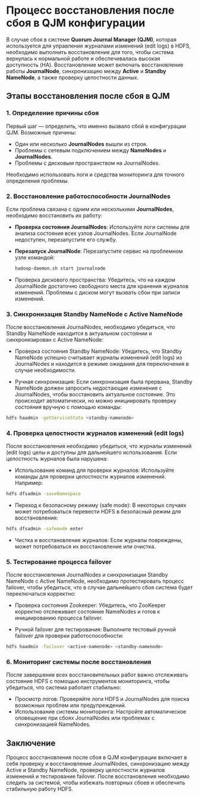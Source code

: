 # Процесс восстановления после сбоя в QJM конфигурации

В случае сбоя в системе **Quorum Journal Manager (QJM)**, которая используется для управления журналами изменений (edit logs) в HDFS, необходимо выполнить восстановление для того, чтобы система вернулась к нормальной работе и обеспечивалась высокая доступность (HA). Восстановление может включать восстановление работы **JournalNode**, синхронизацию между **Active** и **Standby NameNode**, а также проверку целостности данных.

## Этапы восстановления после сбоя в QJM

### 1. **Определение причины сбоя**

Первый шаг — определить, что именно вызвало сбой в конфигурации QJM. Возможные причины:
- Один или несколько **JournalNodes** вышли из строя.
- Проблемы с сетевым подключением между **NameNodes** и **JournalNodes**.
- Проблемы с дисковым пространством на JournalNodes.
  
Необходимо использовать логи и средства мониторинга для точного определения проблемы.

### 2. **Восстановление работоспособности JournalNodes**

Если проблема связана с одним или несколькими **JournalNodes**, необходимо восстановить их работу:

- **Проверка состояния JournalNodes**: Используйте логи системы для анализа состояния всех узлов JournalNodes. Если JournalNode недоступен, перезапустите его службу.
  
- **Перезапуск JournalNode**: Перезапустите сервис на проблемном узле командой:
  ```bash
  hadoop-daemon.sh start journalnode
  ```

- Проверка дискового пространства: Убедитесь, что на каждом JournalNode достаточно свободного места для хранения журналов изменений. Проблемы с диском могут вызвать сбои при записи изменений.
### 3. Синхронизация Standby NameNode с Active NameNode

После восстановления JournalNodes, необходимо убедиться, что Standby NameNode находится в актуальном состоянии и синхронизирован с Active NameNode:

- Проверка состояния Standby NameNode: Убедитесь, что Standby NameNode успешно считывает журналы изменений (edit logs) из JournalNodes и находится в режиме ожидания для переключения в случае необходимости.

- Ручная синхронизация: Если синхронизация была прервана, Standby NameNode должен запросить недостающие изменения с JournalNodes, чтобы восстановить актуальное состояние. Это происходит автоматически, но можно инициировать проверку состояния вручную с помощью команды:

```bash
hdfs haadmin -getServiceState <standby-namenode>
```
### 4. Проверка целостности журналов изменений (edit logs)

После восстановления необходимо убедиться, что журналы изменений (edit logs) целы и доступны для дальнейшего использования. Если целостность журналов была нарушена:

- Использование команд для проверки журналов: Используйте команды для проверки целостности журналов изменений. Например:

```bash
hdfs dfsadmin -saveNamespace
```

- Переход к безопасному режиму (safe mode): В некоторых случаях может потребоваться перевести HDFS в безопасный режим для восстановления:

```bash
hdfs dfsadmin -safemode enter
```

- Чистка и восстановление журналов: Если журналы повреждены, может потребоваться их восстановление или очистка.

### 5. Тестирование процесса failover
После восстановления JournalNodes и синхронизации Standby NameNode с Active NameNode, необходимо протестировать процесс failover, чтобы убедиться, что в случае дальнейшего сбоя система будет переключаться корректно:

- Проверка состояния Zookeeper: Убедитесь, что ZooKeeper корректно отслеживает состояние NameNodes и готов к инициированию процесса failover.

- Ручной failover для тестирования: Выполните тестовый ручной failover для проверки работоспособности:

```bash
hdfs haadmin -failover <active-namenode> <standby-namenode>
```
### 6. Мониторинг системы после восстановления

После завершения всех восстановительных работ важно отслеживать состояние HDFS с помощью инструментов мониторинга, чтобы убедиться, что система работает стабильно:

- Просмотр логов: Проверяйте логи HDFS и JournalNodes для поиска возможных проблем или предупреждений.
- Использование системы мониторинга: Настройте автоматическое оповещение при сбоях JournalNodes или проблемах с синхронизацией NameNodes.
## Заключение
Процесс восстановления после сбоя в QJM конфигурации включает в себя проверку и восстановление JournalNodes, синхронизацию между Active и Standby NameNode, проверку целостности журналов изменений и тестирование failover. После восстановления необходимо следить за системой, чтобы избежать повторных сбоев и обеспечить стабильную работу HDFS.